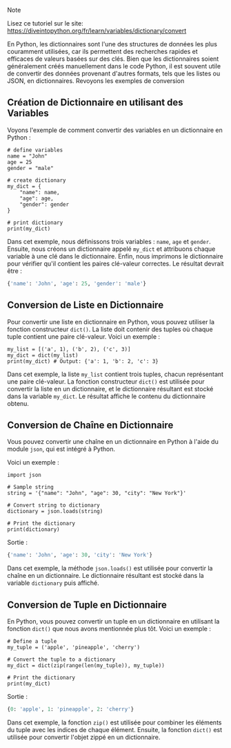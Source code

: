 > [!NOTE]
> Lisez ce tutoriel sur le site: https://diveintopython.org/fr/learn/variables/dictionary/convert

En Python, les dictionnaires sont l'une des structures de données les plus couramment utilisées, car ils permettent des recherches rapides et efficaces de valeurs basées sur des clés. Bien que les dictionnaires soient généralement créés manuellement dans le code Python, il est souvent utile de convertir des données provenant d'autres formats, tels que les listes ou JSON, en dictionnaires. Revoyons les exemples de conversion

## Création de Dictionnaire en utilisant des Variables

Voyons l'exemple de comment convertir des variables en un dictionnaire en Python :

```python3
# define variables
name = "John"
age = 25
gender = "male"

# create dictionary
my_dict = {
    "name": name,
    "age": age,
    "gender": gender
}

# print dictionary
print(my_dict)
```

Dans cet exemple, nous définissons trois variables : `name`, `age` et `gender`. Ensuite, nous créons un dictionnaire appelé `my_dict` et attribuons chaque variable à une clé dans le dictionnaire. Enfin, nous imprimons le dictionnaire pour vérifier qu'il contient les paires clé-valeur correctes. Le résultat devrait être :

```python
{'name': 'John', 'age': 25, 'gender': 'male'}
```

## Conversion de Liste en Dictionnaire

Pour convertir une liste en dictionnaire en Python, vous pouvez utiliser la fonction constructeur `dict()`. La liste doit contenir des tuples où chaque tuple contient une paire clé-valeur. Voici un exemple :

```python3
my_list = [('a', 1), ('b', 2), ('c', 3)]
my_dict = dict(my_list)
print(my_dict) # Output: {'a': 1, 'b': 2, 'c': 3}
```

Dans cet exemple, la liste `my_list` contient trois tuples, chacun représentant une paire clé-valeur. La fonction constructeur `dict()` est utilisée pour convertir la liste en un dictionnaire, et le dictionnaire résultant est stocké dans la variable `my_dict`. Le résultat affiche le contenu du dictionnaire obtenu.

## Conversion de Chaîne en Dictionnaire

Vous pouvez convertir une chaîne en un dictionnaire en Python à l'aide du module `json`, qui est intégré à Python.

Voici un exemple :

```python3
import json

# Sample string
string = '{"name": "John", "age": 30, "city": "New York"}'

# Convert string to dictionary
dictionary = json.loads(string)

# Print the dictionary
print(dictionary)
```

Sortie :

```python
{'name': 'John', 'age': 30, 'city': 'New York'}
```

Dans cet exemple, la méthode `json.loads()` est utilisée pour convertir la chaîne en un dictionnaire. Le dictionnaire résultant est stocké dans la variable `dictionary` puis affiché.

## Conversion de Tuple en Dictionnaire

En Python, vous pouvez convertir un tuple en un dictionnaire en utilisant la fonction `dict()` que nous avons mentionnée plus tôt. Voici un exemple :

```python3
# Define a tuple
my_tuple = ('apple', 'pineapple', 'cherry')

# Convert the tuple to a dictionary
my_dict = dict(zip(range(len(my_tuple)), my_tuple))

# Print the dictionary
print(my_dict)
```

Sortie :

```python
{0: 'apple', 1: 'pineapple', 2: 'cherry'}
```

Dans cet exemple, la fonction `zip()` est utilisée pour combiner les éléments du tuple avec les indices de chaque élément. Ensuite, la fonction `dict()` est utilisée pour convertir l'objet zippé en un dictionnaire.

